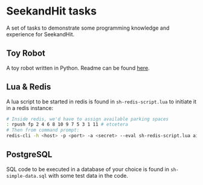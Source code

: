 # SeekandHit tasks

A set of tasks to demonstrate some programming knowledge and experience for SeekandHit.

## Toy Robot

A toy robot written in Python. Readme can be found [here](./sh-toy-robot/).

## Lua & Redis

A lua script to be started in redis is found in `sh-redis-script.lua` to initiate it in a redis instance: 

```bash
# Inside redis, we'd have to assign available parking spaces
: rpush fp 2 4 6 8 10 9 7 5 3 1 11 # etcetera
# Then from command prompt:
redis-cli -h <host> -p <port> -a <secret> --eval sh-redis-script.lua airplane:<number> 
```

## PostgreSQL

SQL code to be executed in a database of your choice is found in `sh-simple-data.sql` with some test data in the code.